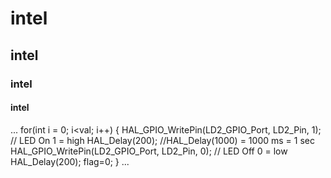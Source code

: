 # intel
## intel
### intel
#### intel
...
    for(int i = 0; i<val; i++)
    {
        HAL_GPIO_WritePin(LD2_GPIO_Port, LD2_Pin, 1);   // LED On  1 = high
        HAL_Delay(200);     //HAL_Delay(1000) = 1000 ms = 1 sec
        HAL_GPIO_WritePin(LD2_GPIO_Port, LD2_Pin, 0);   // LED Off 0 = low
        HAL_Delay(200);
        flag=0;
    }
...
